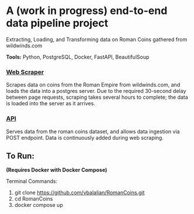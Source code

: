 # A (work in progress) end-to-end data pipeline project
Extracting, Loading, and Transforming data on Roman Coins gathered from wildwinds.com

**Tools:** Python, PostgreSQL, Docker, FastAPI, BeautifulSoup

### [Web Scraper](web_scraping/web_scraper.py)

Scrapes data on coins from the Roman Empire from wildwinds.com, and loads the data into a postgres server. Due to the required 30-second delay between page requests, scraping takes several hours to complete; the data is loaded into the server as it arrives.

### [API](api/main.py)

Serves data from the roman coins dataset, and allows data ingestion via POST endpoint. Data is continuously added during web scraping.

## To Run:
**(Requires Docker with Docker Compose)**

Terminal Commands:
1) git clone https://github.com/vbalalian/RomanCoins.git
2) cd RomanCoins
3) docker compose up
